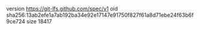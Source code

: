 version https://git-lfs.github.com/spec/v1
oid sha256:13ab2efe1a7ab192ba34e92e17147e91750f827f61a8d71ebe24f63b6f9ce724
size 18417
